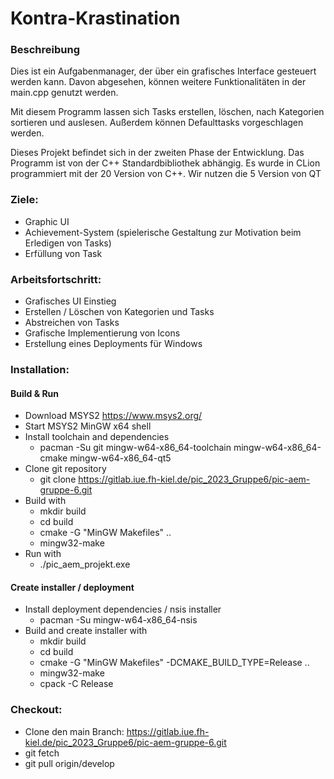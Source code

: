 # Kontra-Krastination

### Beschreibung

Dies ist ein Aufgabenmanager, der über ein grafisches Interface gesteuert werden kann. Davon abgesehen, können weitere Funktionalitäten in der main.cpp genutzt werden.

Mit diesem Programm lassen sich Tasks erstellen, löschen, nach Kategorien sortieren und auslesen. Außerdem können Defaulttasks vorgeschlagen werden.

Dieses Projekt befindet sich in der zweiten Phase der Entwicklung.
Das Programm ist von der C++ Standardbibliothek abhängig. Es wurde in CLion programmiert mit der 20 Version von C++. Wir nutzen die 5 Version von QT

### Ziele:

- Graphic UI
- Achievement-System (spielerische Gestaltung zur Motivation beim Erledigen von Tasks)
- Erfüllung von Task

### Arbeitsfortschritt:
- Grafisches UI Einstieg
- Erstellen / Löschen von Kategorien und Tasks
- Abstreichen von Tasks
- Grafische Implementierung von Icons
- Erstellung eines Deployments für Windows

### Installation: 
#### Build & Run

- Download MSYS2 https://www.msys2.org/
- Start MSYS2 MinGW x64 shell
- Install toolchain and dependencies
    - pacman -Su git mingw-w64-x86_64-toolchain mingw-w64-x86_64-cmake mingw-w64-x86_64-qt5
- Clone git repository
  - git clone https://gitlab.iue.fh-kiel.de/pic_2023_Gruppe6/pic-aem-gruppe-6.git
- Build with
    - mkdir build
    - cd build
    - cmake -G "MinGW Makefiles" ..
    - mingw32-make
- Run with
    - ./pic_aem_projekt.exe

#### Create installer / deployment
- Install deployment dependencies / nsis installer
    - pacman -Su mingw-w64-x86_64-nsis
- Build and create installer with
    - mkdir build
    - cd build
    - cmake -G "MinGW Makefiles" -DCMAKE_BUILD_TYPE=Release ..
    - mingw32-make
    - cpack -C Release

### Checkout:
- Clone den main Branch: https://gitlab.iue.fh-kiel.de/pic_2023_Gruppe6/pic-aem-gruppe-6.git
- git fetch
- git pull origin/develop
